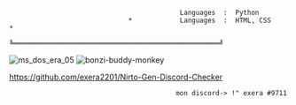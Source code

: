           
          
                                               Languages  :  Python                      
                                  *            Languages  :  HTML, CSS                 *                                                                           
                                  ╚════════════════════════════════════════════════════╝
          
          
          
      
   ![ms_dos_era_05](https://user-images.githubusercontent.com/119492886/219864091-842c06e7-b1ac-45c2-a2b5-9c0aadf34286.gif)
   ![bonzi-buddy-monkey](https://user-images.githubusercontent.com/119492886/219862796-9066188c-f0c9-4197-8f05-c900ad65cdc7.gif)
   
https://github.com/exera2201/Nirto-Gen-Discord-Checker

                                              mon discord-> !" exera #9711 
